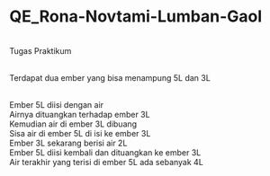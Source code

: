 # QE_Rona-Novtami-Lumban-Gaol

<br/> Tugas Praktikum 

<br/> Terdapat dua ember yang bisa menampung 5L dan 3L

<br/> Ember 5L diisi dengan air 
<br/> Airnya dituangkan terhadap ember 3L
<br/> Kemudian air di ember 3L dibuang
<br/> Sisa air di ember 5L di isi ke ember 3L
<br/> Ember 3L sekarang berisi air 2L
<br/> Ember 5L diisi kembali dan dituangkan ke ember 3L
<br/> Air terakhir yang terisi di ember 5L ada sebanyak 4L
